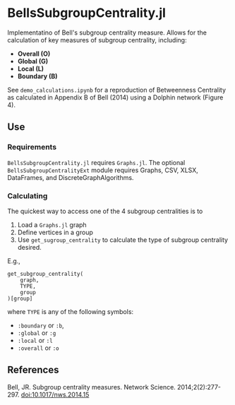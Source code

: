 # BellsSubgroupCentrality.jl

Implementatino of Bell's subgroup centrality measure. Allows for the calculation
of key measures of subgroup centrality, including:

* **Overall (O)**
* **Global (G)**
* **Local (L)**
* **Boundary (B)**

See `demo_calculations.ipynb` for a reproduction of Betweenness Centrality as calculated in Appendix B of Bell (2014) using a Dolphin network (Figure 4).

##  Use 


### Requirements

`BellsSubgroupCentrality.jl` requires `Graphs.jl`. The optional `BellsSubgroupCentralityExt` module requires Graphs, CSV, XLSX, DataFrames, and DiscreteGraphAlgorithms. 


### Calculating


The quickest way to access one of the 4 subgroup centralities is to

1. Load a `Graphs.jl` graph
2. Define vertices in a group
3. Use `get_sugroup_centrality` to calculate the type of subgroup centrality desired.

E.g., 

```
get_subgroup_centrality(
    graph,
    TYPE,
    group
)[group]
```

where `TYPE` is any of the following symbols:

* `:boundary` or `:b`,
* `:global` or `:g`
* `:local` or `:l`
* `:overall` or `:o`


##  References

Bell, JR. Subgroup centrality measures. Network Science. 2014;2(2):277-297. [doi:10.1017/nws.2014.15](https://www.cambridge.org/core/journals/network-science/article/abs/subgroup-centrality-measures/875D8E7EBF4E33008CB45C6A417C3C66)
